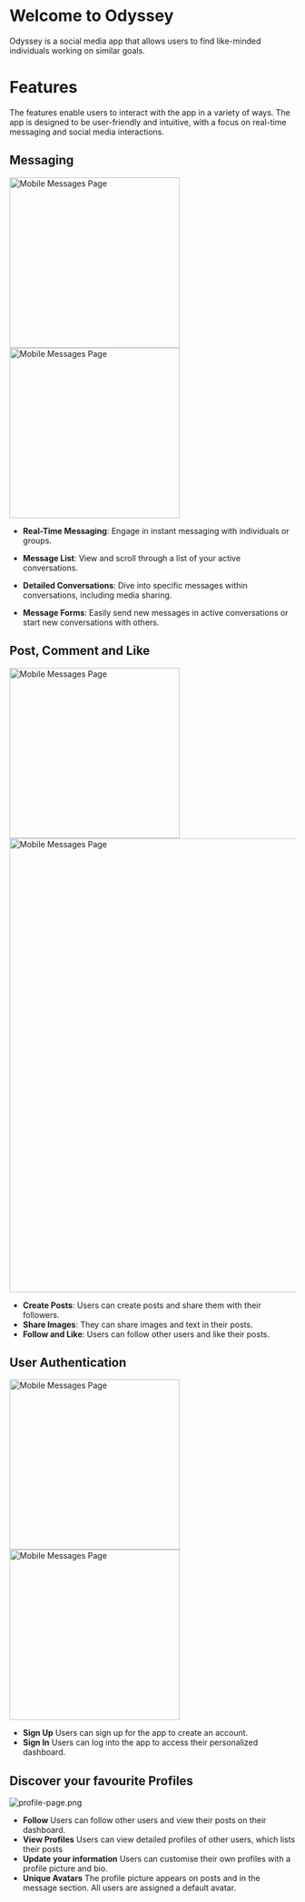 
# Welcome to Odyssey

Odyssey is a social media app that allows users to find like-minded individuals working on similar goals.


# Features

The features enable users to interact with the app in a variety of ways. The app is designed to be user-friendly and intuitive, with a focus on real-time messaging and social media interactions.

## Messaging

<img src="https://raw.githubusercontent.com/lmcrean/odyssey-api/main/frontend/playwright/screenshots/get-requests/messages/mobile-messages-page.png" alt="Mobile Messages Page" width="300">
<img src="https://raw.githubusercontent.com/lmcrean/odyssey-api/main/frontend/playwright/screenshots/get-requests/messages/mobile-message-detail.png" alt="Mobile Messages Page" width="300">


- **Real-Time Messaging**: Engage in instant messaging with individuals or groups.

- **Message List**: View and scroll through a list of your active conversations.

- **Detailed Conversations**: Dive into specific messages within conversations, including media sharing.
- **Message Forms**: Easily send new messages in active conversations or start new conversations with others.

## Post, Comment and Like 

<img src="https://raw.githubusercontent.com/lmcrean/odyssey-api/main/frontend/playwright/screenshots/alerts/create-post/mobile-image-uploaded.png" alt="Mobile Messages Page" width="300">

<img src="https://raw.githubusercontent.com/lmcrean/odyssey-api/main/frontend/playwright/screenshots/get-requests/landing-page/desktop-scrolled-to-4th-post.png" alt="Mobile Messages Page" width="800">

- **Create Posts**: Users can create posts and share them with their followers.
- **Share Images**: They can share images and text in their posts.
- **Follow and Like**: Users can follow other users and like their posts.

## User Authentication

 <img src="https://raw.githubusercontent.com/lmcrean/odyssey-api/main/frontend/playwright/screenshots/alerts/success-alerts/mobile-02-signup-success-disappeared.png" alt="Mobile Messages Page" width="300"> <img src="https://raw.githubusercontent.com/lmcrean/odyssey-api/main/frontend/playwright/screenshots/alerts/success-alerts/mobile-03-signin-success.png" alt="Mobile Messages Page" width="300">

- **Sign Up** Users can sign up for the app to create an account.
- **Sign In** Users can log into the app to access their personalized dashboard.

## Discover your favourite Profiles

![profile-page.png](https://raw.githubusercontent.com/lmcrean/odyssey-api/main/frontend/playwright/screenshots/get-requests/profiles/laptop-profile-141-page.png)

- **Follow** Users can follow other users and view their posts on their dashboard.
- **View Profiles** Users can view detailed profiles of other users, which lists their posts
- **Update your information** Users can customise their own profiles with a profile picture and bio.
- **Unique Avatars** The profile picture appears on posts and in the message section. All users are assigned a default avatar.